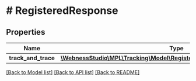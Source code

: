 # # RegisteredResponse

## Properties

Name | Type | Description | Notes
------------ | ------------- | ------------- | -------------
**track_and_trace** | [**\WebnessStudio\MPL\Tracking\Model\RegisteredResponseTrackAndTraceInner[]**](RegisteredResponseTrackAndTraceInner.md) |  | [optional]

[[Back to Model list]](../../README.md#models) [[Back to API list]](../../README.md#endpoints) [[Back to README]](../../README.md)
